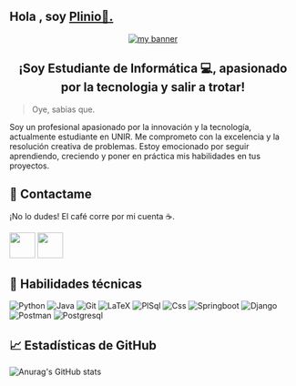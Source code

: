 <h2> Hola , soy <a href="https://www.linkedin.com/in/plinio-isidro-mosquera/" target="_blank" rel="noreferrer"> Plinio🤚. </h2>

<p align="center">
  <a href="https://www.linkedin.com/in/plinio-isidro-mosquera/" target="_blank" rel="noreferrer"><img src="https://github.com/MosqueraP/MosqueraP/assets/100236783/696d1dec-4fa5-40e3-9712-c148b0564d67" alt="my banner"></a>
</p>
<h2 align="center"> ¡Soy Estudiante de Informática 💻, apasionado por la tecnologia y salir a trotar! </h2>

> Oye, sabias que.

Soy un profesional apasionado por la innovación y la tecnología, actualmente estudiante en UNIR. Me comprometo con la excelencia y la resolución creativa de problemas. Estoy emocionado por seguir aprendiendo, creciendo y poner en práctica mis habilidades en tus proyectos.

  ## 📩 Contactame
  ¡No lo dudes! El café corre por mi cuenta ☕.
  <p align="left" >
      <a href="mailto:mcplinio.15@gmail.com?Subject=I%20want%20propose%20you%20something" target="_blank" rel="noreferrer"><img src="https://user-images.githubusercontent.com/48330849/172060688-5e1bf6ca-7bb9-43a2-b202-001170434946.png"  width="45"></a>
      <a href="https://www.linkedin.com/in/plinio-isidro-mosquera/" target="_blank" rel="noreferrer"><img src="https://user-images.githubusercontent.com/48330849/172059761-c87c0437-c1b5-4e33-8d3e-e00adf4afc57.png"  width="45"></a>
    
</p>

## 💼 Habilidades técnicas
![Python](https://img.shields.io/badge/python-3670A0?style=for-the-badge&logo=python&logoColor=ffdd54)
![Java](https://img.shields.io/badge/java-%23ED8B00.svg?style=for-the-badge&logo=java&logoColor=white)
![Git](https://img.shields.io/badge/git-%23F05033.svg?style=for-the-badge&logo=git&logoColor=white)
![LaTeX](https://img.shields.io/badge/latex-%23008080.svg?style=for-the-badge&logo=latex&logoColor=white)
![PlSql](https://img.shields.io/badge/PLSQL-F80000?style=for-the-badge&logo=oracle&logoColor=black)
![Css](https://img.shields.io/badge/CSS3-1572B6?style=for-the-badge&logo=css3&logoColor=white)
![Springboot](https://img.shields.io/badge/Spring_Boot-F2F4F9?style=for-the-badge&logo=spring-boot)
![Django](https://img.shields.io/badge/Django-092E20?style=for-the-badge&logo=django&logoColor=green)
![Postman](https://img.shields.io/badge/Postman-FF6C37?style=for-the-badge&logo=Postman&logoColor=white)
![Postgresql](https://img.shields.io/badge/PostgreSQL-316192?style=for-the-badge&logo=postgresql&logoColor=white)

## 📈 Estadísticas de GitHub
![Anurag's GitHub stats](https://github-readme-stats.vercel.app/api?username=MosqueraP&show_icons=true&theme=tokyonight)

